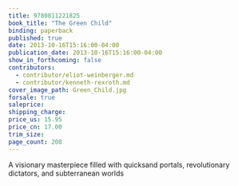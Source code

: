 ```yaml
---
title: 9780811221825
book_title: "The Green Child"
binding: paperback
published: true
date: 2013-10-16T15:16:00-04:00
publication_date: 2013-10-16T15:16:00-04:00
show_in_forthcoming: false
contributors:
  - contributor/eliot-weinberger.md
  - contributor/kenneth-rexroth.md
cover_image_path: Green_Child.jpg
forsale: true
saleprice:
shipping_charge:
price_us: 15.95
price_cn: 17.00
trim_size:
page_count: 208
---
```

A visionary masterpiece filled with quicksand portals, revolutionary dictators, and subterranean worlds

